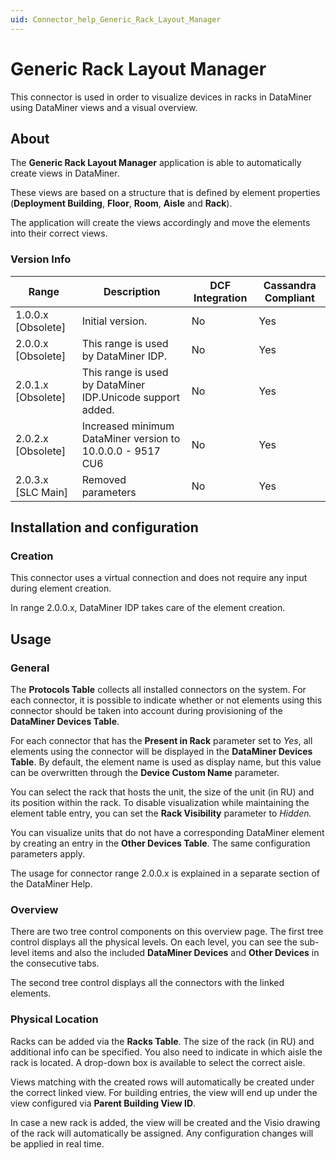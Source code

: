 ```yaml
---
uid: Connector_help_Generic_Rack_Layout_Manager
---
```


# Generic Rack Layout Manager

This connector is used in order to visualize devices in racks in DataMiner using DataMiner views and a visual overview.

## About

The **Generic Rack Layout Manager** application is able to automatically create views in DataMiner.

These views are based on a structure that is defined by element properties (**Deployment Building**, **Floor**, **Room**, **Aisle** and **Rack**).

The application will create the views accordingly and move the elements into their correct views.

### Version Info

| Range              | Description                                                | DCF Integration | Cassandra Compliant |
|--------------------|------------------------------------------------------------|-----------------|---------------------|
| 1.0.0.x [Obsolete] | Initial version.                                           | No              | Yes                 |
| 2.0.0.x [Obsolete] | This range is used by DataMiner IDP.                       | No              | Yes                 |
| 2.0.1.x [Obsolete] | This range is used by DataMiner IDP.Unicode support added. | No              | Yes                 |
| 2.0.2.x [Obsolete] | Increased minimum DataMiner version to 10.0.0.0 - 9517 CU6 | No              | Yes                 |
| 2.0.3.x [SLC Main] | Removed parameters                                         | No              | Yes                 |

## Installation and configuration

### Creation

This connector uses a virtual connection and does not require any input during element creation.

In range 2.0.0.x, DataMiner IDP takes care of the element creation.

## Usage

### General

The **Protocols Table** collects all installed connectors on the system. For each connector, it is possible to indicate whether or not elements using this connector should be taken into account during provisioning of the **DataMiner Devices Table**.

For each connector that has the **Present in Rack** parameter set to *Yes*, all elements using the connector will be displayed in the **DataMiner Devices Table**. By default, the element name is used as display name, but this value can be overwritten through the **Device Custom Name** parameter.

You can select the rack that hosts the unit, the size of the unit (in RU) and its position within the rack. To disable visualization while maintaining the element table entry, you can set the **Rack Visibility** parameter to *Hidden.*

You can visualize units that do not have a corresponding DataMiner element by creating an entry in the **Other Devices Table**. The same configuration parameters apply.

The usage for connector range 2.0.0.x is explained in a separate section of the DataMiner Help.

### Overview

There are two tree control components on this overview page. The first tree control displays all the physical levels. On each level, you can see the sub-level items and also the included **DataMiner Devices** and **Other Devices** in the consecutive tabs.

The second tree control displays all the connectors with the linked elements.

### Physical Location

Racks can be added via the **Racks Table**. The size of the rack (in RU) and additional info can be specified. You also need to indicate in which aisle the rack is located. A drop-down box is available to select the correct aisle.

Views matching with the created rows will automatically be created under the correct linked view. For building entries, the view will end up under the view configured via **Parent Building View ID**.

In case a new rack is added, the view will be created and the Visio drawing of the rack will automatically be assigned. Any configuration changes will be applied in real time.
